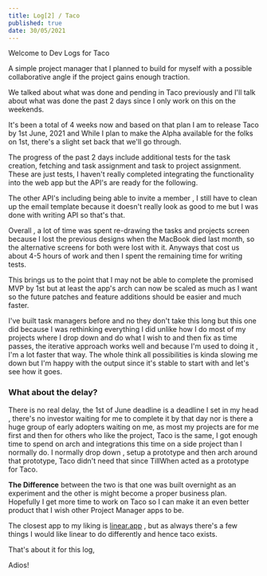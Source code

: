 ```yaml
---
title: Log[2] / Taco
published: true 
date: 30/05/2021
---
```




Welcome to Dev Logs for Taco 

A simple project manager that I planned to build for myself with a possible collaborative angle if the project gains enough traction. 

We talked about what was done and pending in Taco previously and I'll talk about what was done the past 2 days since I only work on this on the weekends. 

It's been a total of 4 weeks now and based on that plan I am to release Taco by 1st June, 2021 and While I plan to make the Alpha available for the folks on 1st,  there's a slight set back that we'll go through. 


The progress of the past 2 days include additional tests for the task creation, fetching and task assignment and task to project assignment. These are just tests, I haven't really completed integrating the functionality into the web app but the API's are ready for the following. 

The other API's including being able to invite a member , I still have to clean up the email template because it doesn't really look as good to me but I was done with writing API so that's that. 

Overall , a lot of time was spent re-drawing the tasks and projects screen because I lost the previous designs when the MacBook died last month, so the alternative screens for both were lost with it. Anyways that cost us about 4-5 hours of work and then I spent the remaining time for writing tests. 

This brings us to the point that I may not be able to complete the promised MVP by 1st but at least the app's arch can now be scaled as much as I want so the future patches and feature additions should be easier and much faster. 

I've built task managers before and no they don't take this long but this one did because I was rethinking everything I did unlike how I do most of my projects where I drop down and do what I wish to and then fix as time passes, the iterative approach works well and because I'm used to doing it , I'm a lot faster that way. The whole think all possibilities is kinda slowing me down but I'm happy with the output since it's stable to start with and let's see how it goes. 

### What about the delay?

There is no real delay, the 1st of June deadline is a deadline I set in my head , there's no investor waiting for me to complete it by that day nor is there a huge group of early adopters waiting on me, as most my projects are for me first and then for others who like the project, Taco is the same, I got enough time to spend on arch and integrations this time on a side project than I normally do. I normally drop down , setup a prototype and then arch around that prototype, Taco didn't need that since TillWhen acted as a prototype for Taco. 

**The Difference** between the two is that one was built overnight as an experiment and the other is might become a proper business plan. Hopefully I get more time to work on Taco so I can make it an even better product that I wish other Project Manager apps to be. 

The closest app to my liking is [linear.app](https://linear.app) , but as always there's a few things I would like linear to do differently and hence taco exists.

That's about it for this log, 

Adios!